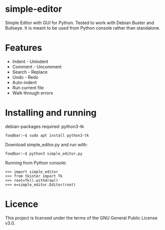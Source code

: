 # simple-editor
Simple Editor with GUI for Python.
Tested to work with Debian Buster and Bullseye.
It is meant to be used from Python console rather than standalone.

# Features
* Indent - Unindent
* Comment - Uncomment
* Search - Replace
* Undo - Redo
* Auto-indent
* Run current file
* Walk through errors

# Installing and running
debian-packages required: python3-tk

```console
foo@bar:~$ sudo apt install python3-tk
```

Download simple_editor.py and run with:

```console
foo@bar:~$ python3 simple_editor.py
```

Running from Python console:

```console
>>> import simple_editor
>>> from tkinter import Tk
>>> root=Tk().withdraw()
>>> e=simple_editor.Editor(root)
```

# Licence
This project is licensed under the terms of the GNU General Public License v3.0.

